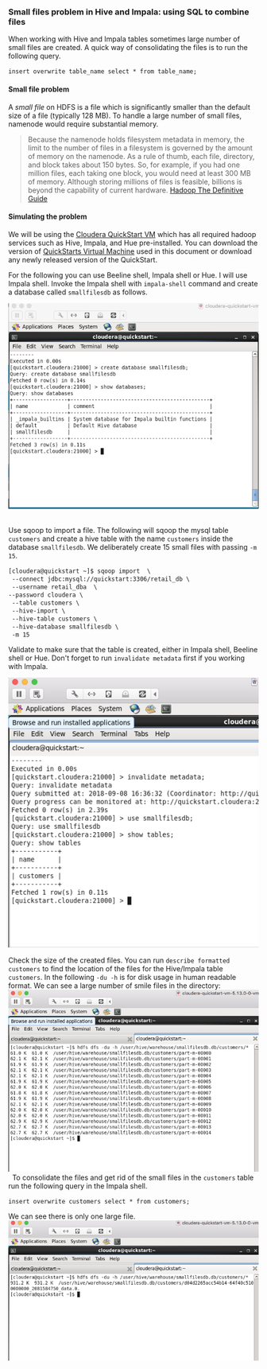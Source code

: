 ### Small files problem in Hive and Impala: using SQL to combine files

When working with Hive and Impala tables sometimes large number of small files are created. A quick way of consolidating the files is to run the following query. 

```
insert overwrite table_name select * from table_name;
```

 
#### Small file problem
A _small file_ on HDFS is a file which is significantly smaller than the default size of a file (typically 128 MB). To handle a large number of small files, namenode would require substantial memory. 

> Because the namenode holds filesystem metadata in memory, the limit to the number of files in a filesystem is governed by the amount of memory on the namenode. As a rule of thumb, each file, directory, and block takes about 150 bytes. So, for example, if you had one million files, each taking one block, you would need at least 300 MB of memory. Although storing millions of files is feasible, billions is beyond the capability of current hardware.
[Hadoop The Definitive Guide](https://www.amazon.co.uk/Hadoop-Definitive-Guide-Tom-White) 

#### Simulating the problem
We will be using the [Cloudera QuickStart VM](https://www.cloudera.com/documentation/enterprise/latest/topics/cloudera_quickstart_vm.html) which has all required hadoop services such as Hive, Impala, and Hue pre-installed.  You can download  the version of [QuickStarts Virtual Machine](https://www.cloudera.com/downloads/quickstart_vms/5-13.html) used in this  document or download any newly released version of the QuickStart. 

For the following you can use Beeline shell, Impala shell or Hue. I will use Impala shell. Invoke the Impala shell with `impala-shell` command and create a database called `smallfilesdb` as follows. 

![creating a database called smallfilesdb](/files/createdatabase.png) 

Use sqoop to import a file. The following will sqoop the mysql table `customers` and create a hive table with the name `customers` inside the database `smallfilesdb`. We deliberately create 15 small files with passing `-m 15`.

```
[cloudera@quickstart ~]$ sqoop import  \
 --connect jdbc:mysql://quickstart:3306/retail_db \
 --username retail_dba  \
--password cloudera \
 --table customers \
 --hive-import \
 --hive-table customers \
 --hive-database smallfilesdb \
 -m 15
```

Validate to make sure that the table is created, either in Impala shell, Beeline shell or Hue. Don't forget to run `invalidate metadata` first if you working with Impala. 

![validate table is create](/files/validate.png)

Check the size of the created files. You can run `describe formatted customers` to find the location of the files for the Hive/Impala table `customers`. In the following
`-du -h` is for disk usage in human readable format. We can see a large number of smile files in the directory: ![many small files](/files/smallfiles.png) 
To consolidate the files and get rid of the small files  in the `customers` table run the following query in the Impala shell. 

```
insert overwrite customers select * from customers;
```

We can see there is only one large file. 
![no small files](/files/nosmallfiles.png)




